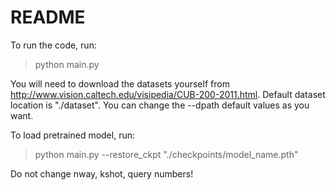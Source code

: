 # README

To run the code, run:

> python main.py 

You will need to download the datasets yourself from http://www.vision.caltech.edu/visipedia/CUB-200-2011.html.
Default dataset location is "./dataset". You can change the --dpath default values as you want.

To load pretrained model, run:
> python main.py --restore_ckpt "./checkpoints/model_name.pth"

Do not change nway, kshot, query numbers! 

